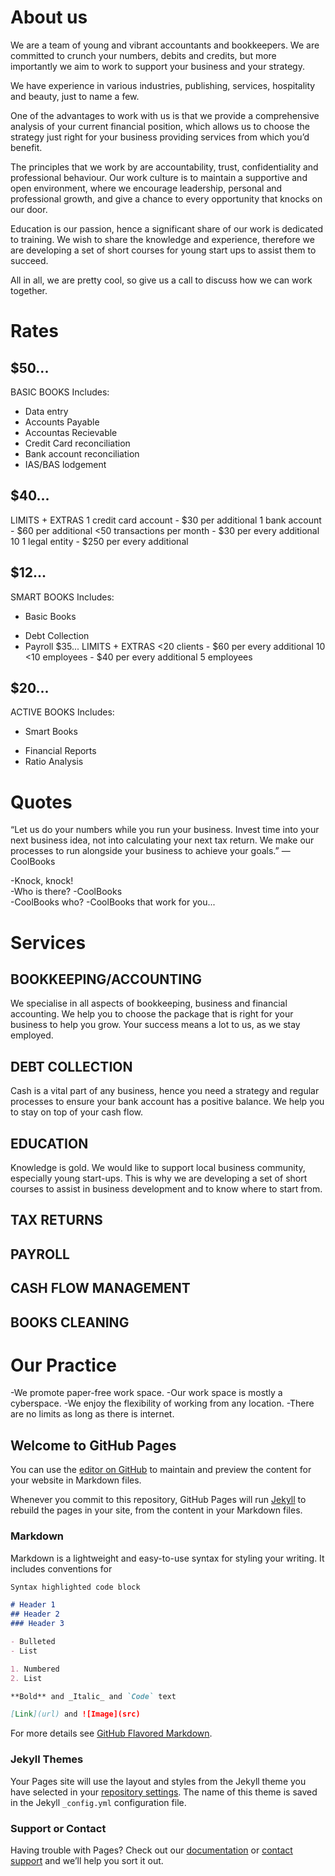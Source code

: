 
# About us

We are a team of young and vibrant accountants and bookkeepers. We are committed to crunch your numbers, debits and credits, but more importantly we aim to work to support your business and your strategy.

We have experience in various industries, publishing, services, hospitality and beauty, just to name a few.

One of the advantages to work with us is that we provide a comprehensive analysis of your current financial position, which allows us to choose the strategy just right for your business providing services from which you’d benefit.

The principles that we work by are accountability, trust, confidentiality and professional behaviour. Our work culture is to maintain a supportive and open environment, where we encourage leadership, personal and professional growth, and give a chance to every opportunity that knocks on our door.

Education is our passion, hence a significant share of our work is dedicated to training. We wish to share the knowledge and experience, therefore we are developing a set of short courses for young start ups to assist them to succeed.

All in all, we are pretty cool, so give us a call to discuss how we can work together.

# Rates

## $50...
BASIC BOOKS
Includes:
- Data entry
- Accounts Payable
- Accountas Recievable
- Credit Card reconciliation
- Bank account reconciliation
- IAS/BAS lodgement

## $40...
LIMITS + EXTRAS
1  credit card account  - $30 per additional 
1 bank account - $60 per additional
<50 transactions per month - $30 per every additional 10
1 legal entity - $250 per every additional 

## $12...
SMART BOOKS
Includes:
- Basic Books 
+ Debt Collection
+ Payroll
$35...
LIMITS + EXTRAS
<20 clients - $60 per every additional 10
<10 employees - $40 per every additional 5 employees

## $20...
ACTIVE BOOKS
Includes:
- Smart Books
+ Financial Reports
+ Ratio Analysis

# Quotes

“Let us do your numbers while you run your business. Invest time into your next business idea, not into calculating your next tax return. We make our processes to run alongside your business to achieve your goals.”
— CoolBooks

-Knock, knock!  
       -Who is there?
             -CoolBooks        
                  -CoolBooks who?
                         -CoolBooks that work for you... 


# Services

## BOOKKEEPING/ACCOUNTING

We specialise in all aspects of bookkeeping, business and financial accounting. We help you to choose the package that is right for your business to help you grow. Your success means a lot to us, as we stay employed. 

## DEBT COLLECTION
Cash is a vital part of any business, hence you need a strategy and regular processes to ensure your bank account has a positive balance. We help you to stay on top of your cash flow.


## EDUCATION
Knowledge is gold. We would like to support local business community, especially young start-ups. This is why we are developing a set of short courses to assist in business development and to know where to start from.


## TAX RETURNS



## PAYROLL



## CASH FLOW MANAGEMENT



## BOOKS CLEANING



# Our Practice
-We promote paper-free work space. 
-Our work space is mostly a cyberspace. 
-We enjoy the flexibility of working from any location. 
-There are no limits as long as there is internet. 



## Welcome to GitHub Pages

You can use the [editor on GitHub](https://github.com/adjioev/coolbooks.github.io/edit/master/index.md) to maintain and preview the content for your website in Markdown files.

Whenever you commit to this repository, GitHub Pages will run [Jekyll](https://jekyllrb.com/) to rebuild the pages in your site, from the content in your Markdown files.

### Markdown

Markdown is a lightweight and easy-to-use syntax for styling your writing. It includes conventions for

```markdown
Syntax highlighted code block

# Header 1
## Header 2
### Header 3

- Bulleted
- List

1. Numbered
2. List

**Bold** and _Italic_ and `Code` text

[Link](url) and ![Image](src)
```

For more details see [GitHub Flavored Markdown](https://guides.github.com/features/mastering-markdown/).

### Jekyll Themes

Your Pages site will use the layout and styles from the Jekyll theme you have selected in your [repository settings](https://github.com/adjioev/coolbooks.github.io/settings). The name of this theme is saved in the Jekyll `_config.yml` configuration file.

### Support or Contact

Having trouble with Pages? Check out our [documentation](https://help.github.com/categories/github-pages-basics/) or [contact support](https://github.com/contact) and we’ll help you sort it out.
